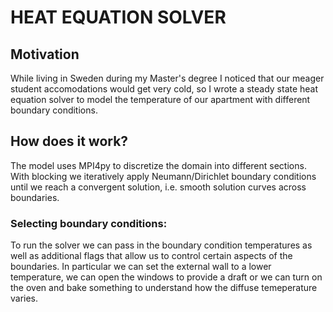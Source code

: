 # HEAT EQUATION SOLVER

## Motivation
While living in Sweden during my Master's degree I noticed that our meager student accomodations would get very cold, so I wrote a steady state heat equation solver to model the temperature of our apartment with different boundary conditions.

## How does it work?
The model uses MPI4py to discretize the domain into different sections. With blocking we iteratively apply Neumann/Dirichlet boundary conditions until we reach a convergent solution, i.e. smooth solution curves across boundaries.

### Selecting boundary conditions:
To run the solver we can pass in the boundary condition temperatures as well as additional flags that allow us to control certain aspects of the boundaries. In particular we can set the external wall to a lower temperature,  we can open the windows to provide a draft or we can turn on the oven and bake something to understand how the diffuse temeperature varies.
